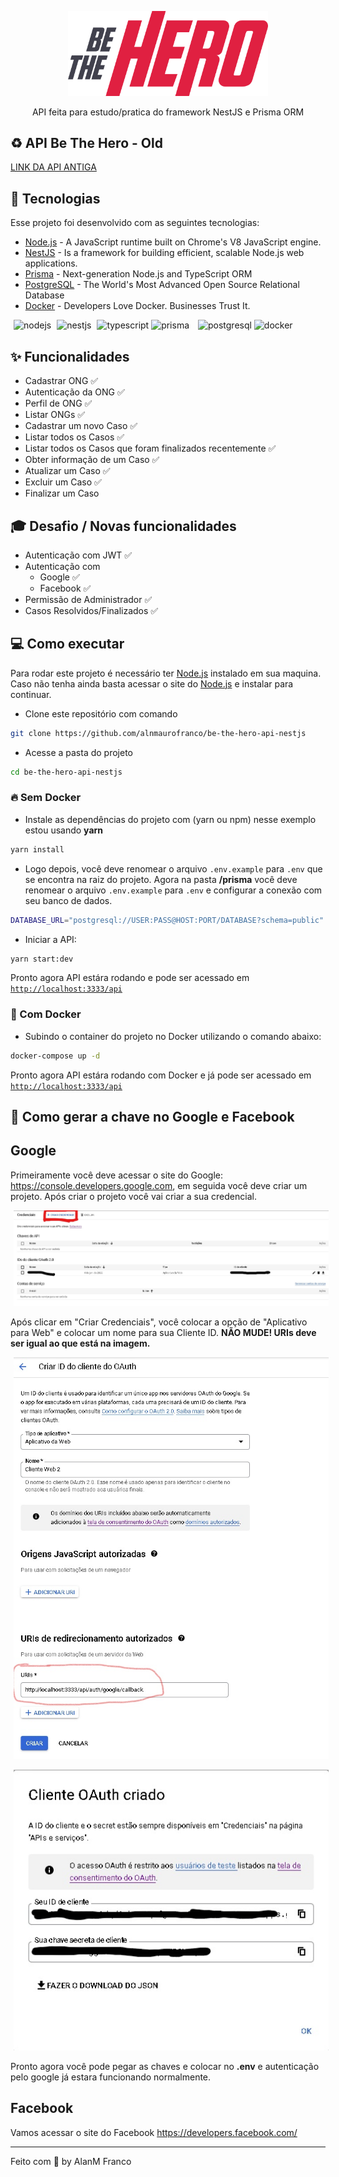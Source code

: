 <p align="center">
  <a href="https://github.com/alnmaurofranco/WeekOmniStack11-be-the-hero" target="blank"><img src="https://raw.githubusercontent.com/alnmaurofranco/WeekOmniStack11-be-the-hero/40296d741acb9655c372bf0a9c9661d796074eda/frontend/src/assets/logo.svg" width="320" alt="Be The Hero logo" /></a>
</p>

<p align="center">API feita para estudo/pratica do framework NestJS e Prisma ORM</p>

## ♻ API Be The Hero - Old
[LINK DA API ANTIGA](https://github.com/alnmaurofranco/WeekOmniStack11-be-the-hero/blob/master/backend)

## 🚀 Tecnologias
Esse projeto foi desenvolvido com as seguintes tecnologias:
* [Node.js](https://nodejs.org/en/) - A JavaScript runtime built on Chrome's V8 JavaScript engine.
* [NestJS](https://docs.nestjs.com/) - Is a framework for building efficient, scalable Node.js web applications.
* [Prisma](https://prisma.io/) - Next-generation Node.js and TypeScript ORM
* [PostgreSQL](https://www.postgresql.org/) - The World's Most Advanced Open Source Relational Database
* [Docker](https://www.docker.com/) - Developers Love Docker. Businesses Trust It.
<p>
<img src="https://cdn.svgporn.com/logos/nodejs-icon.svg" alt="nodejs" width="30" height="30" style="margin-left: 5px;"/>
<img src="https://cdn.svgporn.com/logos/nestjs.svg" alt="nestjs" width="30" height="30" style="margin-left: 5px;"/>
<img src="https://cdn.svgporn.com/logos/typescript-icon.svg" alt="typescript" width="30" height="30" style="margin-left: 5px;"/>
<img src="https://cdn.svgporn.com/logos/prisma.svg" alt="prisma" width="30" heigth="30" style="margin-right: 5px;" />
<img src="https://cdn.svgporn.com/logos/postgresql.svg" alt="postgresql" width="30" height="30" style="margin-left: 5px;"/>
<img src="https://cdn.svgporn.com/logos/docker-icon.svg" alt="docker" width="30" heigth="30" style="margin-right: 5px;" />

## ✨ Funcionalidades
- Cadastrar ONG ✅
- Autenticação da ONG ✅
- Perfil de ONG ✅
- Listar ONGs ✅
- Cadastrar um novo Caso ✅
- Listar todos os Casos ✅
- Listar todos os Casos que foram finalizados recentemente ✅
- Obter informação de um Caso ✅
- Atualizar um Caso ✅
- Excluir um Caso ✅
- Finalizar um Caso

## 🎓 Desafio / Novas funcionalidades
- Autenticação com JWT ✅
- Autenticação com
  - Google ✅
  - Facebook ✅
- Permissão de Administrador ✅
- Casos Resolvidos/Finalizados ✅

## 💻 Como executar
Para rodar este projeto é necessário ter [Node.js](https://nodejs.org/) instalado em sua maquina. Caso não tenha ainda basta acessar o site do [Node.js](https://nodejs.org/) e instalar para continuar.

- Clone este repositório com comando
```bash
git clone https://github.com/alnmaurofranco/be-the-hero-api-nestjs
```
- Acesse a pasta do projeto
```bash
cd be-the-hero-api-nestjs
```
### **🔥 Sem Docker**
- Instale as dependências do projeto com (yarn ou npm) nesse exemplo estou usando **yarn**
```bash
yarn install
```
- Logo depois, você deve renomear o arquivo `.env.example` para `.env` que se encontra na raiz do projeto. Agora na pasta **/prisma** você deve renomear o arquivo `.env.example` para `.env` e configurar a conexão com seu banco de dados.

```bash
DATABASE_URL="postgresql://USER:PASS@HOST:PORT/DATABASE?schema=public"
```

- Iniciar a API:
```bash
yarn start:dev
```

Pronto agora API estára rodando e pode ser acessado em [`http://localhost:3333/api`](http://localhost:3333/api)

### **🐳 Com Docker**
- Subindo o container do projeto no Docker utilizando o comando abaixo:
```bash
docker-compose up -d
```

Pronto agora API estára rodando com Docker e já pode ser acessado em [`http://localhost:3333/api`](http://localhost:3333/api)

## 🔑 Como gerar a chave no Google e Facebook

## Google
Primeiramente você deve acessar o site do Google: https://console.developers.google.com, em seguida você deve criar um projeto. Após criar o projeto você vai criar a sua credencial.
<p>
<img src=".github/screens/google-1.jpg" alt=""style="margin-left: 5px;"/>
</p>

Após clicar em "Criar Credenciais", você colocar a opção de "Aplicativo para Web" e colocar um nome para sua Cliente ID. **NÃO MUDE! URIs deve ser igual ao que está na imagem.**
<p>
<img src=".github/screens/google-2.jpg" alt=""style="margin-left: 5px;"/>
</p>
<p>
<img src=".github/screens/google-3.jpg" alt=""style="margin-left: 5px;"/>
</p>

Pronto agora você pode pegar as chaves e colocar no **.env** e autenticação pelo google já estara funcionando normalmente.

## Facebook
Vamos acessar o site do Facebook https://developers.facebook.com/

---
Feito com 💚 by AlanM Franco
